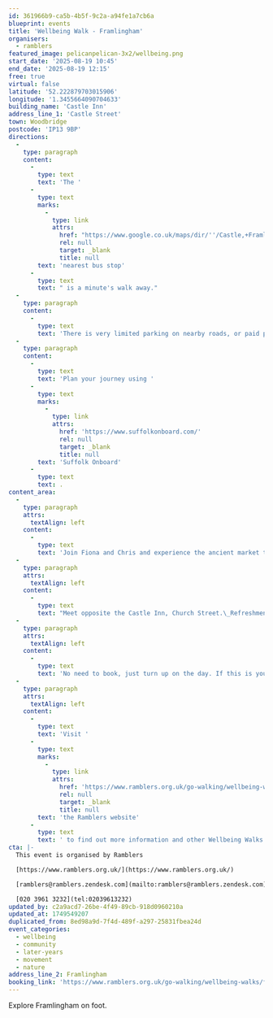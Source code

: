 ```yaml
---
id: 361966b9-ca5b-4b5f-9c2a-a94fe1a7cb6a
blueprint: events
title: 'Wellbeing Walk - Framlingham'
organisers:
  - ramblers
featured_image: pelicanpelican-3x2/wellbeing.png
start_date: '2025-08-19 10:45'
end_date: '2025-08-19 12:15'
free: true
virtual: false
latitude: '52.222879703015906'
longitude: '1.3455664090704633'
building_name: 'Castle Inn'
address_line_1: 'Castle Street'
town: Woodbridge
postcode: 'IP13 9BP'
directions:
  -
    type: paragraph
    content:
      -
        type: text
        text: 'The '
      -
        type: text
        marks:
          -
            type: link
            attrs:
              href: "https://www.google.co.uk/maps/dir/''/Castle,+Framlingham,+Woodbridge+IP13+9BP/@52.2226916,1.3453974,20z/data=!4m13!4m12!1m5!1m1!1s0x47d990348527b0df:0x7d0cb8d034bd4362!2m2!1d1.3455667!2d52.2228626!1m5!1m1!1s0x47d9903442c7308f:0x8089bb18954d19c0!2m2!1d1.345964!2d52.222683?entry=ttu&g_ep=EgoyMDI1MDYwOC4wIKXMDSoASAFQAw%3D%3D"
              rel: null
              target: _blank
              title: null
        text: 'nearest bus stop'
      -
        type: text
        text: " is a minute's walk away."
  -
    type: paragraph
    content:
      -
        type: text
        text: 'There is very limited parking on nearby roads, or paid parking at Framlingham Castle and other nearby car parks. '
  -
    type: paragraph
    content:
      -
        type: text
        text: 'Plan your journey using '
      -
        type: text
        marks:
          -
            type: link
            attrs:
              href: 'https://www.suffolkonboard.com/'
              rel: null
              target: _blank
              title: null
        text: 'Suffolk Onboard'
      -
        type: text
        text: .
content_area:
  -
    type: paragraph
    attrs:
      textAlign: left
    content:
      -
        type: text
        text: 'Join Fiona and Chris and experience the ancient market town, Castle, Mere and beautiful surrounding countryside.'
  -
    type: paragraph
    attrs:
      textAlign: left
    content:
      -
        type: text
        text: "Meet opposite the Castle Inn, Church Street.\_Refreshments and toilets available in Framlingham."
  -
    type: paragraph
    attrs:
      textAlign: left
    content:
      -
        type: text
        text: 'No need to book, just turn up on the day. If this is your first walk you will be required to complete a registration form before the walk.'
  -
    type: paragraph
    attrs:
      textAlign: left
    content:
      -
        type: text
        text: 'Visit '
      -
        type: text
        marks:
          -
            type: link
            attrs:
              href: 'https://www.ramblers.org.uk/go-walking/wellbeing-walks-groups/ramblers-wellbeing-walks-suffolk'
              rel: null
              target: _blank
              title: null
        text: 'the Ramblers website'
      -
        type: text
        text: ' to find out more information and other Wellbeing Walks. '
cta: |-
  This event is organised by Ramblers

  [https://www.ramblers.org.uk/](https://www.ramblers.org.uk/) 

  [ramblers@ramblers.zendesk.com](mailto:ramblers@ramblers.zendesk.com)

  [020 3961 3232](tel:02039613232)
updated_by: c2a9acd7-26be-4f49-89cb-918d0960210a
updated_at: 1749549207
duplicated_from: 8ed98a9d-7f4d-489f-a297-25831fbea24d
event_categories:
  - wellbeing
  - community
  - later-years
  - movement
  - nature
address_line_2: Framlingham
booking_link: 'https://www.ramblers.org.uk/go-walking/wellbeing-walks/framlingham-walk-around-town-and-surrounding-countryside-grade-4-1'
---
```

Explore Framlingham on foot.